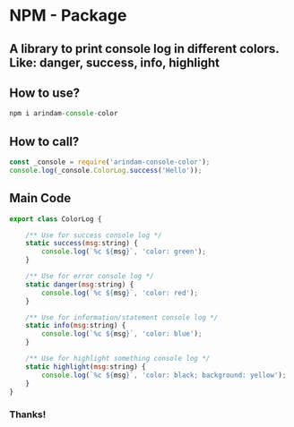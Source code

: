 # NPM - Package
## A library to print console log in different colors. Like: danger, success, info, highlight

## How to use?

```javascript
npm i arindam-console-color
```

## How to call?

```javascript
const _console = require('arindam-console-color');
console.log(_console.ColorLog.success('Hello'));
```

## Main Code
```javascript
export class ColorLog {

    /** Use for success console log */
    static success(msg:string) {
        console.log(`%c ${msg}`, 'color: green');
    }

    /** Use for error console log */
    static danger(msg:string) {
        console.log(`%c ${msg}`, 'color: red');
    }

    /** Use for information/statement console log */
    static info(msg:string) {
        console.log(`%c ${msg}`, 'color: blue');
    }

    /** Use for highlight something console log */
    static highlight(msg:string) {
        console.log(`%c ${msg}`, 'color: black; background: yellow');
    }
}
```

### Thanks!
